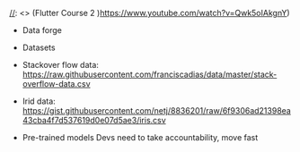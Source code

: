 [//]: <> (Reference https://www.youtube.com/watch?v=k0mx-bNOtJA)
[//]: <> (ML Coding Train  - https://www.youtube.com/watch?v=jmznx0Q1fP0&list=PLRqwX-V7Uu6YPSwT06y_AEYTqIwbeam3y&index=2)
[//]: <> (ML Coding Train - Tensorflowjs - https://www.youtube.com/watch?v=Qt3ZABW5lD0&list=PLRqwX-V7Uu6YIeVA3dNxbR9PYj4wV31oQ)
[//]: <> (Tensorflowjs FreeCodeCamp - https://www.youtube.com/watch?v=EoYfa6mYOG4)
[//]: <> (Flutter Course 1 https://www.youtube.com/watch?v=ZSVnIphlGKI)
[//]: <> (Flutter Course 2 )https://www.youtube.com/watch?v=Qwk5oIAkgnY)



- Data forge

- Datasets
- Stackover flow data: 
    https://raw.githubusercontent.com/franciscadias/data/master/stack-overflow-data.csv
- Irid data:
    https://gist.githubusercontent.com/netj/8836201/raw/6f9306ad21398ea43cba4f7d537619d0e07d5ae3/iris.csv

- Pre-trained models
    Devs need to take accountability, move fast